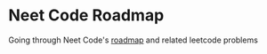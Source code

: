 # Neet Code Roadmap

Going through Neet Code's [roadmap](https://neetcode.io/roadmap) and related leetcode problems
 